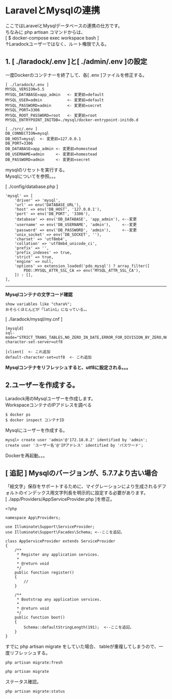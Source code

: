 # LaravelとMysqlの連携
ここではLaravelとMysqlデータベースの連携の仕方です。  
ちなみに php artisan コマンドからは、  
[ $ docker-compose exec workspace bash ]  
↑Laradockユーザーではなく、ルート権限で入る。

## 1. [ ./laradock/.env ]と[ ./admin/.env ]の設定
一度Dockerのコンテナーを終了して、各[ .env ]ファイルを修正する。
```
[ ./laradock/.env ]
MYSQL_VERSION=5.5
MYSQL_DATABASE=app_admin   <- 変更前=default
MYSQL_USER=admin           <- 変更前=default
MYSQL_PASSWORD=admin       <- 変更前=secret
MYSQL_PORT=3306
MYSQL_ROOT_PASSWORD=root   <- 変更前=root
MYSQL_ENTRYPOINT_INITDB=./mysql/docker-entrypoint-initdb.d
```
```
[ ./src/.env ]
DB_CONNECTION=mysql
DB_HOST=mysql  <- 変更前=127.0.0.1
DB_PORT=3306
DB_DATABASE=app_admin <- 変更前=homestead
DB_USERNAME=admin     <- 変更前=homestead
DB_PASSWORD=admin     <- 変更前=secret
```
mysqlのリセットを実行する。  
Mysqlについてを参照。。。  
  
[ ./config/database.php ]
```
'mysql' => [
    'driver' => 'mysql',
    'url' => env('DATABASE_URL'),
    'host' => env('DB_HOST', '127.0.0.1'),
    'port' => env('DB_PORT', '3306'),
    'database' => env('DB_DATABASE', 'app_admin'), <--変更
    'username' => env('DB_USERNAME', 'admin'),     <--変更
    'password' => env('DB_PASSWORD', 'admin'),     <--変更
    'unix_socket' => env('DB_SOCKET', ''),
    'charset' => 'utf8mb4',
    'collation' => 'utf8mb4_unicode_ci',
    'prefix' => '',
    'prefix_indexes' => true,
    'strict' => true,
    'engine' => null,
    'options' => extension_loaded('pdo_mysql') ? array_filter([
        PDO::MYSQL_ATTR_SSL_CA => env('MYSQL_ATTR_SSL_CA'),
    ]) : [],
],
```

---
**Mysqlコンテナの文字コード確認**
```
show variables like "chara%";
おそらくほとんどが「latin1」になっている。。
```
[ ./laradock/mysql/my.cnf ]
```
[mysqld]
sql-mode="STRICT_TRANS_TABLES,NO_ZERO_IN_DATE,ERROR_FOR_DIVISION_BY_ZERO,NO_ENGINE_SUBSTITUTION"
character-set-server=utf8

[client]  <- これ追加
default-character-set=utf8  <- これ追加
```
**Mysqlコンテナをリフレッシュすると、utf8に設定される。。。**

## 2.ユーザーを作成する。
Laradock用のMysqlユーザーを作成します。  
WorkspaceコンテナのIPアドレスを調べる
```
$ docker ps
$ docker inspect コンテナID
```

Mysqlにユーザーを作成する。
```
mysql> create user 'admin'@'172.18.0.2' identified by 'admin';
create user 'ユーザー名'@'IPアドレス' identified by 'パスワード';
```
Dockerを再起動。。。

## [ 追記 ] Mysqlのバージョンが、5.7.7より古い場合
「絵文字」保存をサポートするために、マイグレーションにより生成されるデフォルトのインデックス用文字列長を明示的に設定する必要があります。  
[ ./app/Providers/AppServiceProvider.php ]を修正。
```
<?php

namespace App\Providers;

use Illuminate\Support\ServiceProvider;
use Illuminate\Support\Facades\Schema; <--ここを追記。

class AppServiceProvider extends ServiceProvider
{
    /**
     * Register any application services.
     *
     * @return void
     */
    public function register()
    {
        //
    }

    /**
     * Bootstrap any application services.
     *
     * @return void
     */
    public function boot()
    {
        Schema::defaultStringLength(191);  <--ここを追記。
    }
}
```
すでに php artisan migrate をしていた場合、 tableが重複してしまうので、一度リフレッシュする。
```
php artisan migrate:fresh
```
```
php artisan migrate
```
ステータス確認。
```
php artisan migrate:status
```